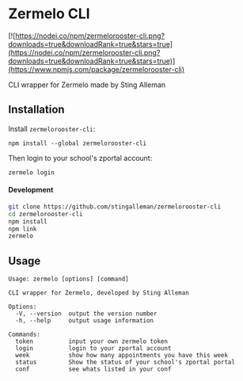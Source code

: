 # Zermelo CLI
[![https://nodei.co/npm/zermelorooster-cli.png?downloads=true&downloadRank=true&stars=true](https://nodei.co/npm/zermelorooster-cli.png?downloads=true&downloadRank=true&stars=true)](https://www.npmjs.com/package/zermelorooster-cli)

CLI wrapper for Zermelo made by Sting Alleman


## Installation
Install `zermelorooster-cli`:

`npm install --global zermelorooster-cli`

Then login to your school's zportal account:

```zermelo login```

#### Development
```bash
git clone https://github.com/stingalleman/zermelorooster-cli
cd zermelorooster-cli
npm install
npm link
zermelo
```

## Usage
```
Usage: zermelo [options] [command]

CLI wrapper for Zermelo, developed by Sting Alleman

Options:
  -V, --version  output the version number
  -h, --help     output usage information

Commands:
  token          input your own zermelo token
  login          login to your zportal account
  week           show how many appointments you have this week
  status         Show the status of your school's zportal portal
  conf           see whats listed in your conf
```

